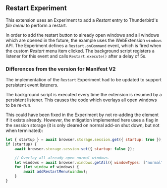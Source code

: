 ## Restart Experiment

This extension uses an Experiment to add a *Restart* entry to Thunderbird's *file menu* to perform a restart.

In order to add the restart button to already open windows and all windows which are opened in the future, the example uses the WebExtension `windows` API. The Experiment defines a `Restart.onCommand` event, which is fired when the custom *Restart* menu item clicked. The background script registers a listener for this event and calls `Restart.execute()` after a delay of 5s.

### Differences from the version for Manifest V2

The implementation of the `Restart` Experiment had to be updated to support
persistent event listeners. 

The background script is executed every time the extension is resumed by a persistent listener. This causes the code which overlays all open windows to be re-run.

This could have been fixed in the Experiment by not re-adding the element if it exists already. However, the mitigation implemented here uses a flag in the session storage (it is only cleared on normal add-on shut down, but not when terminated):

```javascript
let { startup } = await browser.storage.session.get({ startup: true });
if (startup) {
    await browser.storage.session.set({ startup: false });

    // Overlay all already open normal windows.
    let windows = await browser.windows.getAll({ windowTypes: ["normal"] })
    for (let window of windows) {
        await addRestartMenu(window);
    }
}
```